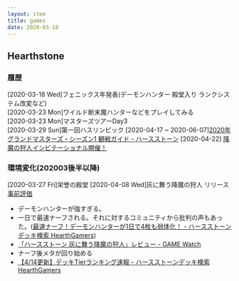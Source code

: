 ```yaml
---
layout: item
title: games
date: 2020-03-18
---
```


## Hearthstone
### 履歴
[2020-03-18 Wed]フェニックス年発表(デーモンハンター 殿堂入り ランクシステム改変など)<br>
[2020-03-23 Mon]ワイルド断末魔ハンターなどをプレイしてみる<br>
[2020-03-23 Mon]マスターズツアーDay3<br>
[2020-03-29 Sun]第一回ハスリンピック
[2020-04-17 ~ 2020-06-07][2020年グランドマスターズ・シーズン1 観戦ガイド - ハースストーン](https://playhearthstone.com/ja-jp/news/23391368/2020-1)
[2020-04-22] [降魔の狩人インビテーショナル開催！ ](https://playhearthstone.com/ja-jp/news/23389389?)

### 環境変化(202003後半以降)
[2020-03-27 Fri]栄誉の殿堂
[2020-04-08 Wed]灰に舞う降魔の狩人 リリース <a href="https://kidokun153.github.io/[]「games\hearthstone\ashes-of-outland-review.html"> 事前評価 </a><br>
- デーモンハンターが強すぎる。
- 一日で最速ナーフされる。それに対するコミュニティから批判の声もあった。([最速ナーフ！デーモンハンターが1日で4枚も弱体化！ - ハースストーンデッキ検索 HearthGamers](https://hearthgamers.com/posts/article-2020-04-09))
- [「ハースストーン 灰に舞う降魔の狩人」レビュー - GAME Watch](https://game.watch.impress.co.jp/docs/review/1246548.html)
- ナーフ後メタが回り始める
- [【4/14更新】デッキTierランキング速報 - ハースストーンデッキ検索 HearthGamers](https://archive.is/nR3xV)
  

